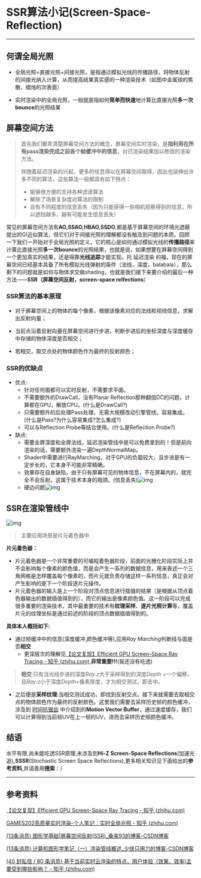 # SSR算法小记(Screen-Space-Reflection)

---

## 何谓全局光照

- 全局光照=直接光照+间接光照，是指通过模拟光线的传播路径，将物体反射的间接光纳入计算，从而提高结果真实感的一种渲染技术（如图中金属球的焦散，蜡烛的次表面）

- 实时渲染中的全局光照，一般就是指如何**简单而快速**地计算比直接光照**多一次bounce**的光照结果

## 屏幕空间方法

> 首先我们要弄清楚屏幕空间方法的概念，屏幕空间实时渲染，是**指利用在所有pass渲染完成之前各个帧缓冲中的信息**，对已渲染结果加以修改的渲染方法。
>
> 伴随着延迟渲染的兴起，更多的信息得以在屏幕空间取得，因此也延伸出许多不同的算法，这些算法一般都具有如下特点：
>
> - 能够很方便的支持各种滤波算法
> - 解除了场景复杂度对算法的限制
> - 会有不同程度的信息丢失（因为只能获得一些相机观察得到的信息，所以遮挡越多，越有可能发生信息丢失）

常见的屏幕空间方法有**AO,SSAO,HBAO,SSDO**,都是基于屏幕空间的环境光遮蔽提出的GI近似算法，但它们对于间接光照的理解都没有触及到问题的本质。回顾一下我们一开始对于全局光照的定义，它的核心是如何通过模拟光线的**传播路径**来计算比直接光照**多一次bounce**的光照结果，也就是说，如果想要在屏幕空间得到一个更加真实的结果，还是得靠**光线追踪**才能实现。托 延迟渲染 的福，现在的屏幕空间已经基本具备了所有模拟光线弹射的条件（法线，深度，balabala），那么剩下的问题就是如何与物体求交做shading，也就是我们接下来要介绍的最后一种方法——**SSR（屏幕空间反射，screen-space relfections**）

### SSR算法的基本原理

- 对于屏幕空间上的物体的每个像素，根据该像素对应的法线和视线信息，求解出反射向量；

- 当前点沿着反射向量在屏幕空间进行步进，判断步进后的坐标深度与深度缓存中存储的物体深度是否相交；

- 若相交，取交点处的物体颜色作为最终的反射颜色；

### SSR的优缺点

- 优点:
  - 针对任何面都可以实时反射，不需要求平面。
  - 不需要额外的DrawCall，没有Planar Reflection那种翻倍DC的问题，计算都在GPU，解放CPU。(什么是DrawCall?)
  - 只需要额外的后处理Pass处理，无需大规模改动引擎管线，容易集成。(什么是Pass?为什么容易集成?怎么集成?)
  - 可以与Reflection Probe等结合使用。(什么是Reflection Probe?)
- 缺点:
  - 需要全屏深度和全屏法线，延迟渲染管线中是可以免费拿到的！但是前向渲染的话，需要额外渲染一遍DepthNormalMap。
  - Shader中需要进行RayMarching，对于GPU的负载较大，且步进是有一定步长的，它本身不可能非常精确。
  - 效果存在自身缺陷，由于只有屏幕可见的物体信息，不在屏幕内的，就完全不会反射。这属于技术本身的瓶颈。(信息丢失)![img](https://raw.githubusercontent.com/Tianjiangyigeyi/img/master/202303212149361.jpeg)
  - 硬边问题![img](https://raw.githubusercontent.com/Tianjiangyigeyi/img/master/202303212150428.jpeg)

## SSR在渲染管线中

![img](https://raw.githubusercontent.com/Tianjiangyigeyi/img/master/202303212136212.png)

> 主要应用场景是片元着色器中

**片元着色器：**

- 片元着色器是一个非常重要的可编程着色器阶段，前面的光栅化阶段实际上并不会影响每个像素的颜色值，而是会产生一系列的数据信息，用来表述一个三角网格是怎样覆盖每个像素的，而片元就负责存储这样一系列信息，真正会对产生影响的是下一个阶段逐片元操作。
- 片元着色器的输入是上一个阶段对顶点信息进行插值的结果（是根据从顶点着色器输出的数据插值得到的），而它的输出是像素颜色值。这一阶段可以完成很多重要的渲染技术，其中最重要的技术有**纹理采样**、**逐片光照计算**等，覆盖片元的纹理坐标是通过前述的阶段的顶点数据插值得到的。

**具体本人概括如下:**

- 通过帧缓冲中的信息(深度缓冲,颜色缓冲等),应用$Ray \  Marching$判断线与面是否**相交**
  - 更深层次的理解见[【论文复现】Efficient GPU Screen-Space Ray Tracing - 知乎 (zhihu.com)](https://zhuanlan.zhihu.com/p/386510829),**非常重要!!!**(我还没有吃透)

> **相交**:只有当光线步进的深度$Ray.z$大于采样得到的深度$D e p t h$ +一个偏移，且$Ray.z$小于深度$D e p t h$+像素厚度，才为相交测试，即击中。

- 之后便是**采样纹理**:当相交测试成功，即找到反射交点。接下来就需要去取相交点的物体颜色作为最终的反射颜色。这里我们需要去采样历史帧的颜色缓冲，涉及到 [时间抗锯齿](https://blog.csdn.net/qjh5606/article/details/118827463) 中介绍到的**Motion Vector Buffer**，通过速度缓存，我们可以计算得到当前帧UV在上一帧的UV，进而去采样历史帧颜色缓冲。

## 结语

水平有限,尚未能吃透SSR原理,未涉及到**Hi-Z Screen-Space Reflections**(加速光追)**,SSSR**(Stochastic Screen Space Reflections),更多相关知识见下面给出的**参考资料**,并请善用**搜索**：）

---

## 参考资料

[【论文复现】Efficient GPU Screen-Space Ray Tracing - 知乎 (zhihu.com)](https://zhuanlan.zhihu.com/p/386510829)

[GAMES202高质量实时渲染-个人笔记：实时全局光照 - 知乎 (zhihu.com)](https://zhuanlan.zhihu.com/p/467488596)

[(13条消息) 图形学基础|屏幕空间反射(SSR)_桑来93的博客-CSDN博客](https://blog.csdn.net/qjh5606/article/details/120102582)

[(13条消息) 计算机图形学笔记（一）渲染管线概述_少侠只用刀的博客-CSDN博客](https://blog.csdn.net/qq_15017307/article/details/126292739)

[(40 封私信 / 80 条消息) 基于当前实时云渲染的特点，用户体验（效果、效率)主要受到哪些影响？ - 知乎 (zhihu.com)](https://www.zhihu.com/question/402268596)